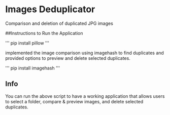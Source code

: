 # Images Deduplicator
 Comparison and deletion of duplicated JPG images

##Instructions to Run the Application

'''
pip install pillow
'''

implemented the image comparison using imagehash to find duplicates and provided options to preview and delete selected duplicates.

'''
pip install imagehash
'''

## Info
You can run the above script to have a working application that allows users to select a folder, compare & preview images, and delete selected duplicates.
